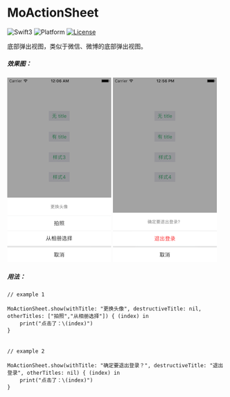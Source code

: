 # MoActionSheet

![Swift3](https://img.shields.io/badge/Swift-3.0-orange.svg)
![Platform](https://img.shields.io/badge/Platform-iOS-lightgrey.svg)
[![License](https://img.shields.io/badge/license-MIT-blue.svg?style=flat)](https://github.com/Agent-4/MoActionSheet/blob/master/LICENSE)

底部弹出视图，类似于微信、微博的底部弹出视图。
##### 效果图：

![example 1](https://github.com/Agent-4/MoActionSheet/blob/master/ScreenShot.png)
![example 2](https://github.com/Agent-4/MoActionSheet/blob/master/ScreenShot2.png)

##### 用法：

```
// example 1

MoActionSheet.show(withTitle: "更换头像", destructiveTitle: nil, otherTitles: ["拍照","从相册选择"]) { (index) in
    print("点击了：\(index)")
}


// example 2

MoActionSheet.show(withTitle: "确定要退出登录？", destructiveTitle: "退出登录", otherTitles: nil) { (index) in
    print("点击了：\(index)")
}

```

